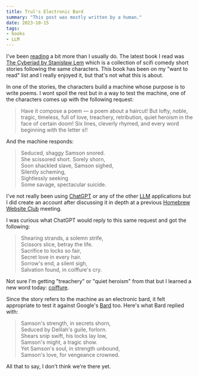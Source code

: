 ```yaml
---
title: Trul's Electronic Bard
summary: "This post was mostly written by a human."
date: 2023-10-15
tags:
- books
- LLM
---
```

I've been [reading](/read) a bit more than I usually do. The latest book I read was [The Cyberiad by Stanisław Lem](/read/1696909381/) which is a collection of scifi comedy short stories following the same characters. This book has been on my "want to read" list and I really enjoyed it, but that's not what this is about.

In one of the stories, the characters build a machine whose purpose is to write poems. I wont spoil the rest but in a way to test the machine, one of the characters comes up with the following request:

> Have it compose a poem — a poem about a haircut! But lofty, noble, tragic, timeless, full of love, treachery, retribution, quiet heroism in the face of certain doom! Six lines, cleverly rhymed, and every word beginning with the letter s!!

And the machine responds:

> Seduced, shaggy Samson snored.  \
> She scissored short. Sorely shorn,  \
> Soon shackled slave, Samson sighed,  \
> Silently scheming,  \
> Sightlessly seeking  \
> Some savage, spectacular suicide.

I've not really been using [ChatGPT](https://chat.openai.com/) or any of the other [LLM](https://en.wikipedia.org/wiki/Large_language_model) applications but I did create an account after discussing it in depth at a previous [Homebrew Website Club](https://indieweb.org/Homebrew_Website_Club) meeting.

I was curious what ChatGPT would reply to this same request and got the following:

> Shearing strands, a solemn strife,  \
> Scissors slice, betray the life.  \
> Sacrifice to locks so fair,  \
> Secret love in every hair.  \
> Sorrow's end, a silent sigh,  \
> Salvation found, in coiffure's cry.

Not sure I'm getting "treachery" or "quiet heroism" from that but I learned a new word today: [coiffure](https://www.merriam-webster.com/dictionary/coiffure).

Since the story refers to the machine as an electronic bard, it felt appropriate to test it against Google's [Bard](https://bard.google.com/) too. Here's what Bard replied with:

> Samson's strength, in secrets shorn,  \
> Seduced by Delilah's guile, forlorn.  \
> Shears snip swift, his locks lay low,  \
> Samson's might, a tragic show.  \
> Yet Samson's soul, in strength unbound,  \
> Samson's love, for vengeance crowned.

All that to say, I don't think we're there yet.
